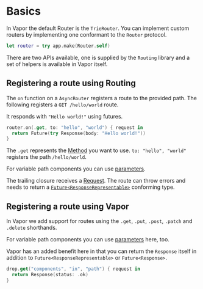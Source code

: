 # Basics

In Vapor the default Router is the `TrieRouter`. You can implement custom routers by implementing one conformant to the `Router` protocol.

```swift
let router = try app.make(Router.self)
```

There are two APIs available, one is supplied by the `Routing` library and a set of helpers is available in Vapor itself.

## Registering a route using Routing

The `on` function on a `AsyncRouter` registers a route to the provided path. The following registers a `GET /hello/world` route.

It responds with `"Hello world!"` using futures.

```swift
router.on(.get, to: "hello", "world") { request in
  return Future(try Response(body: "Hello world!"))
}
```

The `.get` represents the [Method](../http/method.md) you want to use. `to: "hello", "world"` registers the path `/hello/world`.

For variable path components you can use [parameters](parameters.md).

The trailing closure receives a [Request](../http/request.md). The route can throw errors and needs to return a [`Future<ResponseRepresentable>`](../http/response.md) conforming type.

## Registering a route using Vapor

In Vapor we add support for routes using the `.get`, `.put`, `.post`, `.patch` and `.delete` shorthands.

For variable path components you can use [parameters](parameters.md) here, too.

Vapor has an added benefit here in that you can return the `Response` itself in addition to `Future<ResponseRepresentable>` or `Future<Response>`.

```swift
drop.get("components", "in", "path") { request in
  return Response(status: .ok)
}
```
